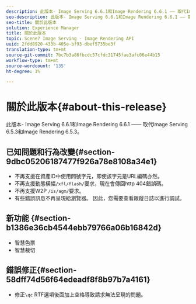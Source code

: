 ```yaml
---
description: 此版本- Image Serving 6.6.1和Image Rendering 6.6.1 —— 取代Image Serving 6.5.3和Image Rendering 6.5.3。
seo-description: 此版本- Image Serving 6.6.1和Image Rendering 6.6.1 —— 取代Image Serving 6.5.3和Image Rendering 6.5.3。
seo-title: 關於此版本
solution: Experience Manager
title: 關於此版本
topic: Scene7 Image Serving - Image Rendering API
uuid: 2fdd8920-433b-405e-bf93-dbef5735be3f
translation-type: tm+mt
source-git-commit: 7bc7b3a86fbcdc57cfdc31745fae3afc06e44b15
workflow-type: tm+mt
source-wordcount: '135'
ht-degree: 1%

---
```



# 關於此版本{#about-this-release}

此版本- Image Serving 6.6.1和Image Rendering 6.6.1 —— 取代Image Serving 6.5.3和Image Rendering 6.5.3。

## 已知問題和行為改變{#section-9dbc05206187477f926a78e8108a34e1}

* 不再支援在資產ID中使用問號字元，即使該字元是URL編碼亦然。
* 不再支援動態橫幅`/xfl/flash/`要求，現在會傳回http 404錯誤碼。
* 不再支援W2P `/is/agm/`要求。
* 有些錯誤訊息不再呈現給瀏覽器。 因此，您需要查看跟蹤日誌以進行調試。

## 新功能 {#section-b1386e36cb4544ebb79766a06b16842d}

* 智慧色票
* 智慧裁切

## 錯誤修正{#section-58dff74d56f64edeadf8f8b97b7a4161}

* 修正`\qc` RTF選項後面加上空格導致請求無法呈現的問題。

